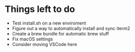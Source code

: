 # Things left to do

- Test install.sh on a new enviroment
- Figure out a way to automatically install and sync iterm2
- Create a brew bundle for automatic brew stuff
- Fix macOS settings 
- Consider moving VSCode here

